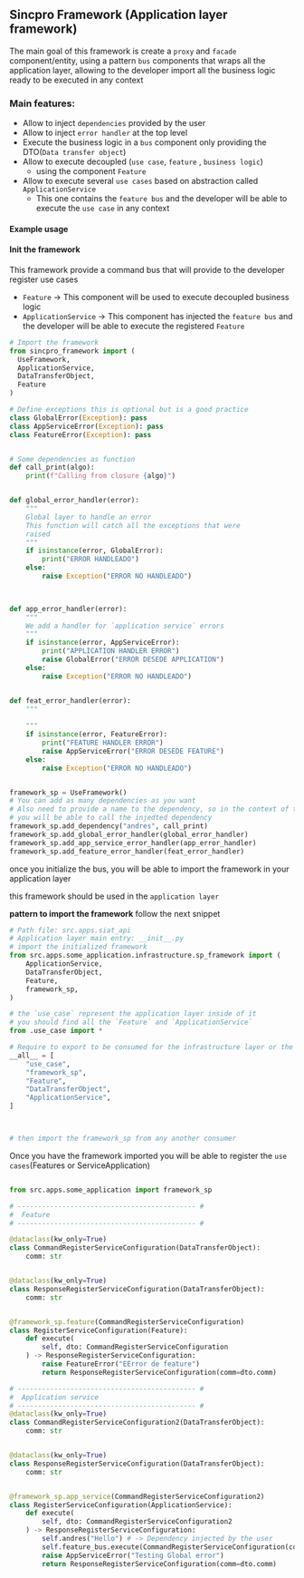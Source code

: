 ## Sincpro Framework (Application layer framework)

The main goal of this framework is create a `proxy` and `facade` component/entity, using a pattern `bus` components that wraps all the application layer, allowing to the developer import all the business logic ready to be executed in any context

### Main features:
- Allow to inject `dependencies` provided by the user
- Allow to inject `error handler` at the top level
- Execute the business logic in a `bus` component only providing the DTO(`Data transfer object`)
- Allow to execute decoupled (`use case`, `feature` , `business logic`)
  - using the component `Feature` 
- Allow to execute several `use cases` based on abstraction called `ApplicationService`
  - This one contains the `feature bus` and the developer will be able to execute the `use case` in any context 

#### Example usage

#### Init the framework

This framework provide a command bus that will provide to the developer register use cases

- `Feature` -> This component will be used to execute decoupled business logic
- `ApplicationService` -> This component has injected the `feature bus` and the developer will be able 
to execute the registered `Feature`

```python
# Import the framework
from sincpro_framework import (
  UseFramework, 
  ApplicationService, 
  DataTransferObject,
  Feature
)

# Define exceptions this is optional but is a good practice
class GlobalError(Exception): pass
class AppServiceError(Exception): pass
class FeatureError(Exception): pass


# Some dependencies as function
def call_print(algo):
    print(f"Calling from closure {algo}")


def global_error_handler(error):
    """
    Global layer to handle an error
    This function will catch all the exceptions that were
    raised 
    """
    if isinstance(error, GlobalError):
        print("ERROR HANDLEADO")
    else:
        raise Exception("ERROR NO HANDLEADO")


    
def app_error_handler(error):
    """
    We add a handler for `application service` errors
    """
    if isinstance(error, AppServiceError):
        print("APPLICATION HANDLER ERROR")
        raise GlobalError("ERROR DESEDE APPLICATION")
    else:
        raise Exception("ERROR NO HANDLEADO")


def feat_error_handler(error):
    """
    
    """
    if isinstance(error, FeatureError):
        print("FEATURE HANDLER ERROR")
        raise AppServiceError("ERROR DESEDE FEATURE")
    else:
        raise Exception("ERROR NO HANDLEADO")


framework_sp = UseFramework()
# You can add as many dependencies as you want
# Also need to provide a name to the dependency, so in the context of the framework 
# you will be able to call the injedted dependency
framework_sp.add_dependency("andres", call_print)
framework_sp.add_global_error_handler(global_error_handler)
framework_sp.add_app_service_error_handler(app_error_handler)
framework_sp.add_feature_error_handler(feat_error_handler)
```

once you initialize the bus, you will be able to import the framework in your application layer

this framework should be used in the `application layer`

**pattern to import the framework** follow the next snippet 
```python
# Path file: src.apps.siat_api
# Application layer main entry: __init__.py
# import the initialized framework
from src.apps.some_application.infrastructure.sp_framework import (
    ApplicationService,
    DataTransferObject,
    Feature,
    framework_sp,
)

# the `use_case` represent the application layer inside of it
# you should find all the `Feature` and `ApplicationService`
from .use_case import *

# Require to export to be consumed for the infrastructure layer or the more external layer
__all__ = [
    "use_case",
    "framework_sp",
    "Feature",
    "DataTransferObject",
    "ApplicationService",
]



# then import the framework_sp from any another consumer
```

Once you have the framework imported you will be able to register the `use cases`(Features or ServiceApplication)

```python

from src.apps.some_application import framework_sp

# -------------------------------------------- #
#  Feature
# -------------------------------------------- #

@dataclass(kw_only=True)
class CommandRegisterServiceConfiguration(DataTransferObject):
    comm: str


@dataclass(kw_only=True)
class ResponseRegisterServiceConfiguration(DataTransferObject):
    comm: str


@framework_sp.feature(CommandRegisterServiceConfiguration)
class RegisterServiceConfiguration(Feature):
    def execute(
        self, dto: CommandRegisterServiceConfiguration
    ) -> ResponseRegisterServiceConfiguration:
        raise FeatureError("EError de feature")
        return ResponseRegisterServiceConfiguration(comm=dto.comm)

# -------------------------------------------- #
#  Application service
# -------------------------------------------- #
@dataclass(kw_only=True)
class CommandRegisterServiceConfiguration2(DataTransferObject):
    comm: str


@dataclass(kw_only=True)
class ResponseRegisterServiceConfiguration(DataTransferObject):
    comm: str


@framework_sp.app_service(CommandRegisterServiceConfiguration2)
class RegisterServiceConfiguration(ApplicationService):
    def execute(
        self, dto: CommandRegisterServiceConfiguration2
    ) -> ResponseRegisterServiceConfiguration:
        self.andres("Hello") # -> Dependency injected by the user
        self.feature_bus.execute(CommandRegisterServiceConfiguration(comm="Hello")) #-> Decoupled feature
        raise AppServiceError("Testing Global error")
        return ResponseRegisterServiceConfiguration(comm=dto.comm)



```